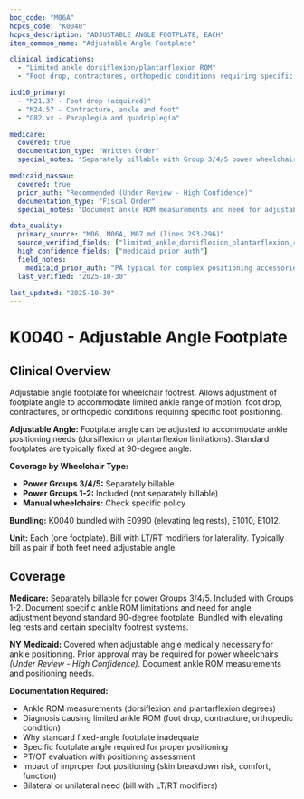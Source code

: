 ```yaml
---
boc_code: "M06A"
hcpcs_code: "K0040"
hcpcs_description: "ADJUSTABLE ANGLE FOOTPLATE, EACH"
item_common_name: "Adjustable Angle Footplate"

clinical_indications:
  - "Limited ankle dorsiflexion/plantarflexion ROM"
  - "Foot drop, contractures, orthopedic conditions requiring specific foot angle"

icd10_primary:
  - "M21.37 - Foot drop (acquired)"
  - "M24.57 - Contracture, ankle and foot"
  - "G82.xx - Paraplegia and quadriplegia"

medicare:
  covered: true
  documentation_type: "Written Order"
  special_notes: "Separately billable with Group 3/4/5 power wheelchairs. Included with Groups 1-2. Document specific ankle ROM limitations, need for angle adjustment beyond standard. Billed per each with LT/RT modifiers. Bundled with E0990, E1010, E1012."

medicaid_nassau:
  covered: true
  prior_auth: "Recommended (Under Review - High Confidence)"
  documentation_type: "Fiscal Order"
  special_notes: "Document ankle ROM measurements and need for adjustable angle. Prior approval may be required for power wheelchairs."

data_quality:
  primary_source: "M06, M06A, M07.md (lines 293-296)"
  source_verified_fields: ["limited_ankle_dorsiflexion_plantarflexion_rom", "foot_drop_contractures", "separately_billable_group_3_4_5_power", "included_groups_1_2", "billed_per_each_lt_rt_modifiers", "bundled_with_e0990_e1010_e1012"]
  high_confidence_fields: ["medicaid_prior_auth"]
  field_notes:
    medicaid_prior_auth: "PA typical for complex positioning accessories; inferred from documentation requirements"
  last_verified: "2025-10-30"

last_updated: "2025-10-30"
---
```


# K0040 - Adjustable Angle Footplate

## Clinical Overview

Adjustable angle footplate for wheelchair footrest. Allows adjustment of footplate angle to accommodate limited ankle range of motion, foot drop, contractures, or orthopedic conditions requiring specific foot positioning.

**Adjustable Angle:** Footplate angle can be adjusted to accommodate ankle positioning needs (dorsiflexion or plantarflexion limitations). Standard footplates are typically fixed at 90-degree angle.

**Coverage by Wheelchair Type:**
- **Power Groups 3/4/5:** Separately billable
- **Power Groups 1-2:** Included (not separately billable)
- **Manual wheelchairs:** Check specific policy

**Bundling:** K0040 bundled with E0990 (elevating leg rests), E1010, E1012.

**Unit:** Each (one footplate). Bill with LT/RT modifiers for laterality. Typically bill as pair if both feet need adjustable angle.

## Coverage

**Medicare:** Separately billable for power Groups 3/4/5. Included with Groups 1-2. Document specific ankle ROM limitations and need for angle adjustment beyond standard 90-degree footplate. Bundled with elevating leg rests and certain specialty footrest systems.

**NY Medicaid:** Covered when adjustable angle medically necessary for ankle positioning. Prior approval may be required for power wheelchairs *(Under Review - High Confidence)*. Document ankle ROM measurements and positioning needs.

**Documentation Required:**
- Ankle ROM measurements (dorsiflexion and plantarflexion degrees)
- Diagnosis causing limited ankle ROM (foot drop, contracture, orthopedic condition)
- Why standard fixed-angle footplate inadequate
- Specific footplate angle required for proper positioning
- PT/OT evaluation with positioning assessment
- Impact of improper foot positioning (skin breakdown risk, comfort, function)
- Bilateral or unilateral need (bill with LT/RT modifiers)
